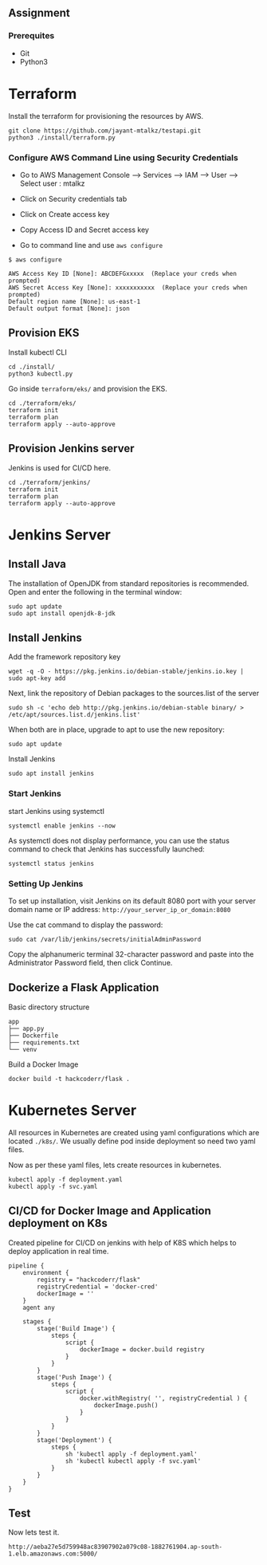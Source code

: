 ## Assignment

### Prerequites

* Git
* Python3

# Terraform

Install the terraform for provisioning the resources by AWS.
```
git clone https://github.com/jayant-mtalkz/testapi.git
python3 ./install/terraform.py
```
### Configure AWS Command Line using Security Credentials
* Go to AWS Management Console --> Services --> IAM --> User --> Select user : mtalkz

* Click on Security credentials tab

* Click on Create access key

* Copy Access ID and Secret access key

* Go to command line and use ``aws configure``

```
$ aws configure

AWS Access Key ID [None]: ABCDEFGxxxxx  (Replace your creds when prompted)
AWS Secret Access Key [None]: xxxxxxxxxxx  (Replace your creds when prompted)
Default region name [None]: us-east-1
Default output format [None]: json
```
## Provision EKS
Install kubectl CLI
```
cd ./install/
python3 kubectl.py
``` 

Go inside ``terraform/eks/`` and provision the EKS.
```
cd ./terraform/eks/
terraform init
terraform plan
terraform apply --auto-approve
```
## Provision Jenkins server

Jenkins is used for CI/CD here.
```
cd ./terraform/jenkins/
terraform init 
terraform plan
terraform apply --auto-approve
```


# Jenkins Server
## Install Java
The installation of OpenJDK from standard repositories is recommended. Open and enter the following in the terminal window:
```
sudo apt update 
sudo apt install openjdk-8-jdk 
```

## Install Jenkins
Add the framework repository key  
```
wget -q -O - https://pkg.jenkins.io/debian-stable/jenkins.io.key | sudo apt-key add
```
Next, link the repository of Debian packages to the sources.list of the server

```
sudo sh -c 'echo deb http://pkg.jenkins.io/debian-stable binary/ > /etc/apt/sources.list.d/jenkins.list' 
```
When both are in place, upgrade to apt to use the new repository: 

```
sudo apt update
```
Install Jenkins
```
sudo apt install jenkins 
```
###  Start Jenkins 
start Jenkins using systemctl
```
systemctl enable jenkins --now
```
As systemctl does not display performance, you can use the status command to check that Jenkins has successfully launched:
```
systemctl status jenkins
```
### Setting Up Jenkins
To set up installation, visit Jenkins on its default 8080 port with your server domain name or IP address: ``http://your_server_ip_or_domain:8080 ``


Use the cat command to display the password: 
```
sudo cat /var/lib/jenkins/secrets/initialAdminPassword 
```
Copy the alphanumeric terminal 32-character password and paste into the Administrator Password field, then click Continue. 


## Dockerize a Flask Application
Basic directory structure
```
app
├── app.py
├── Dockerfile
├── requirements.txt
└── venv
```
Build a Docker Image
```
docker build -t hackcoderr/flask .
```

# Kubernetes Server

All resources in Kubernetes are created using yaml configurations which are located ``./k8s/``. We usually define pod inside deployment so need two yaml files.

Now as per these yaml files, lets create resources in kubernetes.

```
kubectl apply -f deployment.yaml
kubectl apply -f svc.yaml
```

## CI/CD for Docker Image and Application deployment on K8s
Created pipeline for CI/CD on jenkins with help of K8S which helps to deploy application in real time.
```
pipeline {
    environment {
        registry = "hackcoderr/flask" 
        registryCredential = 'docker-cred'
        dockerImage = ''
    }
    agent any

    stages {
        stage('Build Image') { 
            steps { 
                script { 
                    dockerImage = docker.build registry  
                }
            } 
        }
        stage('Push Image') { 
            steps { 
                script { 
                    docker.withRegistry( '', registryCredential ) { 
                        dockerImage.push() 
                    }
                } 
            }
        }
        stage('Deployment') {
            steps {
                sh 'kubectl apply -f deployment.yaml'
                sh 'kubectl kubectl apply -f svc.yaml'
            }
        }
    }
}
```


## Test

Now lets test it.

```
http://aeba27e5d759948ac83907902a079c08-1882761904.ap-south-1.elb.amazonaws.com:5000/
```
